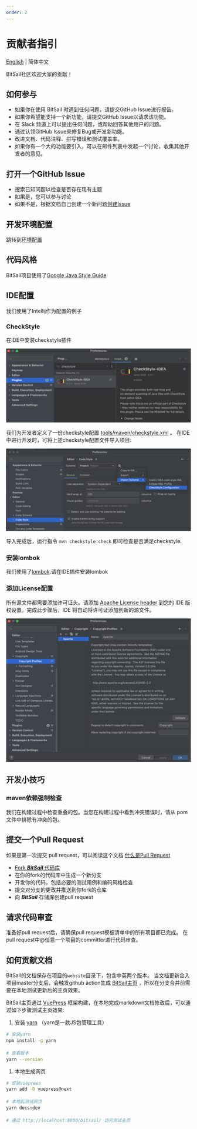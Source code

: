 ```yaml
---
order: 2
---
```

# 贡献者指引

[English](/en/contribute/contribute.md) | 简体中文

BitSail社区欢迎大家的贡献！

## 如何参与

- 如果你在使用 BitSail 时遇到任何问题，请提交GitHub Issue进行报告。
- 如果你希望能支持一个新功能，请提交GitHub Issue以请求该功能。
- 在 Slack 频道上可以提出任何问题，或帮助回答其他用户的问题。
- 通过认领GitHub Issue来修复Bug或开发新功能。
- 改进文档、代码注释、拼写错误和测试覆盖率。
- 如果你有一个大的功能要引入，可以在邮件列表中发起一个讨论，收集其他开发者的意见。

## 打开一个GitHub Issue
- 搜索已知问题以检查是否存在现有主题
- 如果是，您可以参与讨论
- 如果不是，根据文档自己创建一个新问题[创建Issue](https://docs.github.com/en/issues/tracking-your-work-with-issues/creating-an-issue)

## 开发环境配置
跳转到[环境配置](/zh/documents/docs/start/env_setup.md)

## 代码风格

BitSail项目使用了[Google Java Style Guide](https://google.github.io/styleguide/javaguide.html)

## IDE配置

我们使用了Intellij作为配置的例子

### CheckStyle

在IDE中安装checkstyle插件

![](../../images/checkstyle_plugin.png)

我们为开发者定义了一份checkstyle配置 [tools/maven/checkstyle.xml](https://github.com/bytedance/bitsail/blob/master/tools/maven/checkstyle.xml) 。
在IDE中进行开发时，可将上述checkstyle配置文件导入项目:

![](../../images/set_checkstyle.png)

导入完成后，运行指令 `mvn checkstyle:check` 即可检查是否满足checkstyle.

### 安装lombok

我们使用了[lombok](https://projectlombok.org/).请在IDE插件安装lombok

### 添加License配置
所有源文件都需要添加许可证头。请添加 [Apache License header](https://www.apache.org/legal/src-headers#headers)
到您的 IDE 版权设置。完成此步骤后，IDE 将自动将许可证添加到新的源文件。

![](../../images/license_header.png)

## 开发小技巧
### maven依赖强制检查
我们在构建过程中检查重叠的包。当您在构建过程中看到冲突错误时，请从 pom 文件中排除有冲突的包。

## 提交一个Pull Request
如果是第一次提交 pull request，可以阅读这个文档 [什么是Pull Request](https://docs.github.com/en/pull-requests/collaborating-with-pull-requests/proposing-changes-to-your-work-with-pull-requests/about-pull-requests)

- [Fork ***BitSail*** 代码库](https://docs.github.com/en/get-started/quickstart/fork-a-repo)
- 在你的fork的代码库中生成一个新分支
- 开发你的代码，包括必要的测试用例和编码风格检查
- 提交对分支的更改并推送到你fork的仓库
- 向 ***BitSail*** 存储库创建pull request

## 请求代码审查
准备好pull request后，请确保pull request模板清单中的所有项目都已完成。
在pull request中@任意一个项目的committer进行代码审查。

## 如何贡献文档
BitSail的文档保存在项目的`website`目录下，包含中英两个版本。
当文档更新合入项目master分支后，会触发github action生成 [BitSail主页](https://bytedance.github.io/bitsail/) ，所以在分支合并前需要在本地测试更新后的主页效果。

BitSail主页通过 [VuePress](https://vuepress-theme-hope.github.io/v2/) 框架构建，在本地完成markdown文档修改后，可以通过如下步骤测试主页效果:

 1. 安装 [yarn](https://yarnpkg.com/) （yarn是一款JS包管理工具）
 
```bash
# 安装yarn
npm install -g yarn

# 查看版本
yarn --version
```

 1. 本地生成网页
```bash
# 安装vuepress
yarn add -D vuepress@next

# 本地起测试网页
yarn docs:dev

# 通过 http://localhost:8080/bitsail/ 访问测试主页
```
